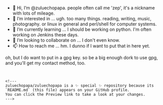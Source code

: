- 👋 Hi, I’m @zuluechopapa.  people often call me 'zep', it's a nickname with lots of mileage.
- 👀 I’m interested in ...  ugh.  too many things.   reading, writing, music, photography.  or linux in general and perl/shell for computer systems. 
- 🌱 I’m currently learning ... I should be working on python.   I'm often working on Jenkins these days.
- 💞️ I’m looking to collaborate on ... I don't even know.
- 📫 How to reach me ... hm.  I dunno if I want to put that in here yet.

oh, but I do want to put in a gpg key.  so be a big enough dork to use gpg, and you'll get my contact method, too.

```


<!---
zuluechopapa/zuluechopapa is a ✨ special ✨ repository because its `README.md` (this file) appears on your GitHub profile.
You can click the Preview link to take a look at your changes.
--->

